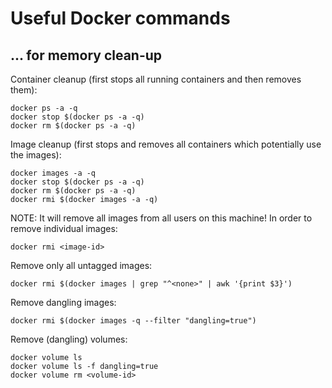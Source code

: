 Useful Docker commands
======================

... for memory clean-up
-----------------------

Container cleanup (first stops all running containers and then removes them):

~~~~
docker ps -a -q
docker stop $(docker ps -a -q)
docker rm $(docker ps -a -q)
~~~~

Image cleanup (first stops and removes all containers which potentially use the images):

~~~~
docker images -a -q
docker stop $(docker ps -a -q)
docker rm $(docker ps -a -q)
docker rmi $(docker images -a -q)
~~~~

NOTE: It will remove all images from all users on this machine! In order to remove individual images:

~~~~
docker rmi <image-id>
~~~~

Remove only all untagged images:

~~~~
docker rmi $(docker images | grep "^<none>" | awk '{print $3}')
~~~~

Remove dangling images:

~~~~
docker rmi $(docker images -q --filter "dangling=true")
~~~~

Remove (dangling) volumes:

~~~~
docker volume ls
docker volume ls -f dangling=true
docker volume rm <volume-id>
~~~~
